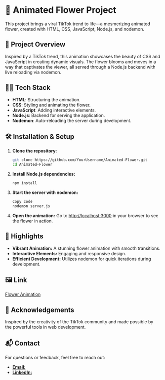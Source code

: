 # 🌸 Animated Flower Project

This project brings a viral TikTok trend to life—a mesmerizing animated flower, created with HTML, CSS, JavaScript, Node.js, and nodemon.

## 🚀 Project Overview

Inspired by a TikTok trend, this animation showcases the beauty of CSS and JavaScript in creating dynamic visuals. The flower blooms and moves in a way that captivates the viewer, all served through a Node.js backend with live reloading via nodemon.

## 👩‍💻 Tech Stack

- **HTML**: Structuring the animation.
- **CSS**: Styling and animating the flower.
- **JavaScript**: Adding interactive elements.
- **Node.js**: Backend for serving the application.
- **Nodemon**: Auto-reloading the server during development.

## 🛠️ Installation & Setup

1. **Clone the repository:**
   ```bash
   git clone https://github.com/YourUsername/Animated-Flower.git
   cd Animated-Flower

2. **Install Node.js dependencies:**
   ```bash
   npm install

3. **Start the server with nodemon:**
   ```bash
   Copy code
   nodemon server.js

4. **Open the animation:** Go to [http://localhost:3000](http://localhost:3000) in your browser to see the flower in action.


## 🌟 Highlights

- **Vibrant Animation:** A stunning flower animation with smooth transitions.
- **Interactive Elements:** Engaging and responsive design.
- **Efficient Development:** Utilizes nodemon for quick iterations during development.

## 🖼️ Link

[Flower Animation](https://flower-animation.onrender.com/)

## 🤝 Acknowledgements

Inspired by the creativity of the TikTok community and made possible by the powerful tools in web development.

## 📬 Contact

For questions or feedback, feel free to reach out:

- [**Email:**](mariyammember1@gmail.com)
- [**LinkedIn:**](https://www.linkedin.com/in/mariyam-m-3989a4224/)
